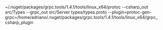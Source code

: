 ~/.nuget/packages/grpc.tools/1.4.1/tools/linux_x64/protoc --csharp_out src/Types --grpc_out src/Server types/types.proto --plugin=protoc-gen-grpc=/home/adriano/.nuget/packages/grpc.tools/1.4.1/tools/linux_x64/grpc_csharp_plugin
